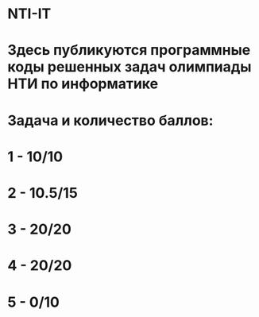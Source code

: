 # NTI-IT
# Здесь публикуются программные коды решенных задач олимпиады НТИ по информатике
# Задача и количество баллов:
# 1 - 10/10
# 2 - 10.5/15
# 3 - 20/20
# 4 - 20/20
# 5 - 0/10
